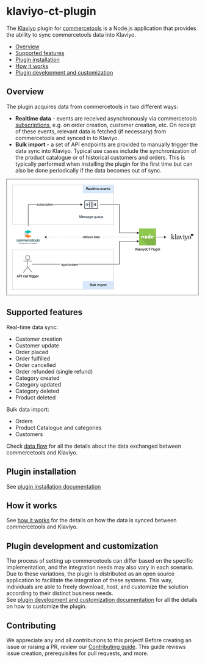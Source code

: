 # klaviyo-ct-plugin

The [Klaviyo](https://www.klaviyo.com/) plugin for [commercetools](https://commercetools.com/) is a Node.js application
that provides the ability to sync commercetools data into Klaviyo.

<!-- START doctoc generated TOC please keep comment here to allow auto update -->
<!-- DON'T EDIT THIS SECTION, INSTEAD RE-RUN doctoc TO UPDATE -->

- [Overview](#overview)
- [Supported features](#supported-features)
- [Plugin installation](#plugin-installation)
- [How it works](#how-it-works)
- [Plugin development and customization](#plugin-development-and-customization)

<!-- END doctoc generated TOC please keep comment here to allow auto update -->

## Overview

The plugin acquires data from commercetools in two different ways:

- **Realtime data** - events are received asynchronously via
  commercetools [subscriptions](https://docs.commercetools.com/api/projects/subscriptions),
  e.g. on order creation, customer creation, etc. On receipt of these events, relevant data is fetched (if necessary)
  from commercetools and synced in to Klaviyo.
- **Bulk import** - a set of API endpoints are provided to manually trigger the data sync into Klaviyo. Typical use
  cases include the synchronization of the product catalogue or of historical customers and orders. This is typically
  performed when installing the plugin for the first time but can also be done periodically if the data becomes out of
  sync.

![Klaviyo CT Plugin architecture](./docs/img/arch_diagram.png "Klaviyo Commercetools Plugin Architecture")

## Supported features

Real-time data sync:

- Customer creation
- Customer update
- Order placed
- Order fulfilled
- Order cancelled
- Order refunded (single refund)
- Category created
- Category updated
- Category deleted
- Product deleted

Bulk data import:

- Orders
- Product Catalogue and categories
- Customers

Check [data flow](docs/plugin-development-customization.md#data-flow) for all the details about the data exchanged
between commercetools and Klaviyo.

## Plugin installation

See [plugin installation documentation](docs/plugin-installation.md)

## How it works

See [how it works](docs/how-it-works.md) for the details on how the data is synced between commercetools and Klaviyo.

## Plugin development and customization

The process of setting up commercetools can differ based on the specific implementation, and the integration needs may
also vary in each scenario. Due to these variations, the plugin is distributed as an open source application to
facilitate the integration of these systems. This way, individuals are able to freely download, host, and customize the
solution according to their distinct business needs.  
See [plugin development and customization documentation](docs/plugin-development-customization.md) for all the details
on how to customize the plugin.

## Contributing

We appreciate any and all contributions to this project! Before creating an issue or raising a PR, review our
[Contributing guide](./docs/CONTRIBUTING.md). This guide reviews issue creation, prerequisites for pull requests, and
more.
